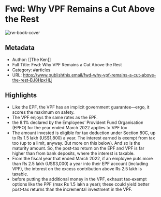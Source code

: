 # Fwd: Why VPF Remains a Cut Above the Rest

![rw-book-cover](https://readwise-assets.s3.amazonaws.com/static/images/article2.74d541386bbf.png)

## Metadata
- Author: [[The Ken]]
- Full Title: Fwd: Why VPF Remains a Cut Above the Rest
- Category: #articles
- URL: https://www.publishthis.email/fwd-why-vpf-remains-a-cut-above-the-rest-BJ8HpxHLj

## Highlights
- Like the EPF, the VPF has an implicit government guarantee—ergo, it scores the maximum on safety.
- The VPF enjoys the same rates as the EPF.
- the 8.1% declared by the Employees’ Provident Fund Organisation (EPFO) for the year ended March 2022 applies to VPF too
- The amount invested is eligible for tax deduction under Section 80C, up to Rs 1.5 lakh (US$1,800) a year. The interest earned is exempt from tax too (up to a limit, anyway. But more on this below). And so is the maturity amount. So, the post-tax return on the EPF and VPF is far higher than from bank deposits, where the interest is taxable.
- From the fiscal year that ended March 2022, if an employee puts more than Rs 2.5 lakh (US$3,000) a year into their EPF account (including VPF), the interest on the excess contribution above Rs 2.5 lakh is taxable.
- before putting the additional money in the VPF, exhaust tax-exempt options like the PPF (max Rs 1.5 lakh a year); these could yield better post-tax returns than the incremental investment in the VPF.
